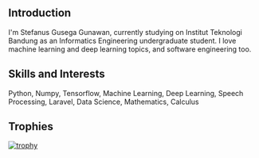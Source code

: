 ## Introduction
I'm Stefanus Gusega Gunawan, currently studying on Institut Teknologi Bandung as an Informatics Engineering undergraduate student. I love machine learning and deep learning topics, and software engineering too.

## Skills and Interests
Python, Numpy, Tensorflow, Machine Learning, Deep Learning, Speech Processing, Laravel, Data Science, Mathematics, Calculus

## Trophies
[![trophy](https://github-profile-trophy.vercel.app/?username=stefanusgusega&theme=onedark)](https://github.com/ryo-ma/github-profile-trophy)

<!-- ![Metrics](/github-metrics.svg) -->
